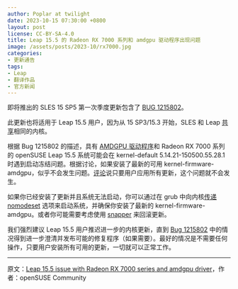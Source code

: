 ```yaml
---
author: Poplar at twilight
date: 2023-10-15 07:30:00 +0800
layout: post
license: CC-BY-SA-4.0
title: Leap 15.5 的 Radeon RX 7000 系列和 amdgpu 驱动程序出现问题
image: /assets/posts/2023-10/rx7000.jpg
categories:
- 更新通告
tags:
- Leap
- 翻译作品
- 官方新闻
---
```


即将推出的 SLES 15 SP5 第一次季度更新包含了 [BUG 1215802]。

[BUG 1215802]: https://bugzilla.suse.com/show_bug.cgi?id=1215802

此更新也将适用于 Leap 15.5 用户，因为从 15 SP3/15.3 开始，SLES 和 Leap [共享]相同的内核。

[共享]: https://www.suse.com/c/closing-the-leap-gap-src/

根据 Bug 1215802 的描述，具有 [AMDGPU 驱动程序]和 Radeon RX 7000 系列的 openSUSE Leap 15.5 系统可能会在 kernel-default 5.14.21-150500.55.28.1 时遇到启动冻结问题。根据讨论，如果安装了最新的可用 kernel-firmware-amdgpu，似乎不会发生问题。[评论]说只要用户应用所有更新，这个问题就不会发生。

[AMDGPU 驱动程序]: https://en.opensuse.org/SDB:AMDGPU
[评论]: https://bugzilla.suse.com/show_bug.cgi?id=1215802#c23

如果你已经安装了更新并且系统无法启动，你可以通过在 grub 中向内核[传递 nomodeset] 选项来启动系统，并确保你安装了最新的 kernel-firmware-amdgpu。或者你可能需要考虑使用 [snapper] 来回滚更新。

[传递 nomodeset]: https://bugzilla.suse.com/show_bug.cgi?id=1215802#c12
[snapper]: https://zh.opensuse.org/openSUSE:Snapper_Tutorial

我们强烈建议 Leap 15.5 用户推迟进一步的内核更新，直到 [Bug 1215802] 中的情况得到进一步澄清并发布可能的修复程序（如果需要）。最好的情况是不需要任何操作，只要用户安装所有可用的更新，一切就可以正常工作。

------

原文：[Leap 15.5 issue with Radeon RX 7000 series and amdgpu driver](https://news.opensuse.org/2023/10/13/leap-155-amdgpu-rx7000-freeze/)，作者：openSUSE Community
